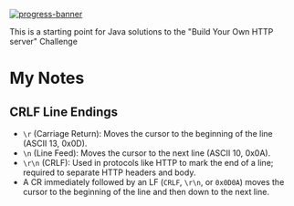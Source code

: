 [![progress-banner](https://backend.codecrafters.io/progress/http-server/d8f671c0-83b7-4d54-87df-a655c2bd827c)](https://app.codecrafters.io/users/codecrafters-bot?r=2qF)

This is a starting point for Java solutions to the "Build Your Own HTTP server" Challenge



# My Notes

## CRLF Line Endings

- `\r` (Carriage Return): Moves the cursor to the beginning of the line (ASCII 13, 0x0D).
- `\n` (Line Feed): Moves the cursor to the next line (ASCII 10, 0x0A).
- `\r\n` (CRLF): Used in protocols like HTTP to mark the end of a line; required to separate HTTP headers and body.
- A CR immediately followed by an LF (`CRLF`, `\r\n`, or `0x0D0A`) moves the cursor to the beginning of the line and then down to the next line.
